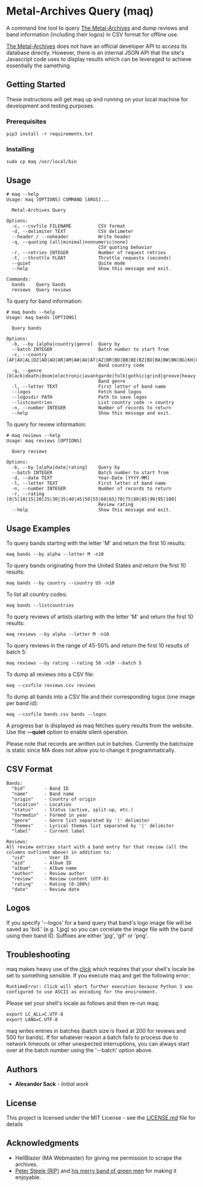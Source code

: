 # Metal-Archives Query (maq)

A command line tool to query [The Metal-Archives](http://www.metal-archives.com) and dump reviews and band information (including their logos) in CSV format for offline use.

[The Metal-Archives](http://www.metal-archives.com) does not have an official developer API to access its database directly. However, there is an internal JSON API that the site's Javascript code uses to display results which can be leveraged to achieve essentially the samething.

## Getting Started

These instructions will get maq up and running on your local machine for development and testing purposes. 

### Prerequisites

```
pip3 install -r requirements.txt
```

### Installing

```
sudo cp maq /usr/local/bin
```

## Usage

```
# maq --help
Usage: maq [OPTIONS] COMMAND [ARGS]...

  Metal-Archives Query

Options:
  -c, --csvfile FILENAME          CSV format
  -d, --delimiter TEXT            CSV delimeter
  --header / --noheader           Write header
  -q, --quoting [all|minimal|nonnumeric|none]
                                  CSV quoting behavior
  -r, --retries INTEGER           Number of request retries
  -t, --throttle FLOAT            Throttle requests (seconds)
  --quiet                         Quite mode
  --help                          Show this message and exit.

Commands:
  bands    Query bands
  reviews  Query reviews
```

To query for band information:

```
# maq bands --help
Usage: maq bands [OPTIONS]

  Query bands

Options:
  -b, --by [alpha|country|genre]  Query by
  --batch INTEGER                 Batch number to start from
  -c, --country [AF|AX|AL|DZ|AD|AO|AR|AM|AW|AU|AT|AZ|BR|BD|BB|BE|BZ|BO|BA|BW|BN|BG|KH|CA|CL|CN|CO|CR|HR|CU|CW|CY|CZ|DK|DO|EC|EG|SV|EE|ET|FO|FI|FR|PF|GE|DE|GI|GR|GL|GU|GT|GG|GY|HN|HK|HU|IS|IN|ID|XX|IR|IQ|IE|IM|IL|IT|JM|JP|JE|JO|KZ|KE|KR|KW|KG|LA|LV|LB|LY|LI|LT|LU|MK|MG|MY|MV|MT|MU|MX|MD|MC|MN|ME|MA|MZ|MM|NA|NP|NL|NC|NZ|NI|NO|OM|PK|PA|PY|PE|PH|PL|PT|PR|QA|RE|RO|RU|SM|SA|RS|SG|SK|SI|ZA|ES|LK|SR|SJ|SE|CH|SY|TW|TJ|TH|TT|TN|TR|TM|UG|UA|AE|GB|US|ZZ|UY|UZ|VE|VN]
                                  Band country code
  -g, --genre [black|death|doom|electronic|avantgarde|folk|gothic|grind|groove|heavy|metalcore|orchestral|power|prog|speed|thrash]
                                  Band genre
  -l, --letter TEXT               First letter of band name
  --logos                         Fetch band logos
  --logosdir PATH                 Path to save logos
  --listcountries                 List country code -> country
  -n, --number INTEGER            Number of records to return
  --help                          Show this message and exit.
```

To query for review information:

```
# maq reviews --help
Usage: maq reviews [OPTIONS]

  Query reviews

Options:
  -b, --by [alpha|date|rating]    Query by
  --batch INTEGER                 Batch number to start from
  -d, --date TEXT                 Year-Date [YYYY-MM]
  -l, --letter TEXT               First letter of band name
  -n, --number INTEGER            Number of records to return
  -r, --rating [0|5|10|15|20|25|30|35|40|45|50|55|60|65|70|75|80|85|90|95|100]
                                  Review rating
  --help                          Show this message and exit.
```

## Usage Examples

To query bands starting with the letter 'M' and return the first 10 results:

```
maq bands --by alpha --letter M -n10
```

To query bands originating from the United States and return the first 10 results:

```
maq bands --by country --country US -n10
```

To list all country codes:

```
maq bands --listcountries
```

To query reviews of artists starting with the letter 'M' and return the first 10 results:

```
maq reviews --by alpha --letter M -n10
```

To query reviews in the range of 45-50% and return the first 10 results of batch 5:

```
maq reviews --by rating --rating 50 -n10 --batch 5
```

To dump all reviews into a CSV file:

```
maq --csvfile reviews.csv reviews
```

To dump all bands into a CSV file and their corresponding logos (one image per band id):

```
maq --csvfile bands.csv bands --logos
```

A progress bar is displayed as maq fetches query results from the website. Use the **--quiet** option to enable silent operation.

Please note that records are written out in batches. Currently the batchsize is static since MA does not allow you to change it programmatically.

## CSV Format

```
Bands:
  "bid"       - Band ID
  "name"      - Band name
  "origin"    - Country of origin
  "location"  - Location
  "status"    - Status (active, split-up, etc.)
  "formedin"  - Formed in year
  "genre"     - Genre list separated by '|' delimiter
  "themes"    - Lyrical themes list separated by '|' delimiter
  "label"     - Current label
  
Reviews:
All review entries start with a band entry for that review (all the columns outlined above) in addition to:
  "uid"       - User ID
  "aid"       - Album ID
  "album"     - Album name
  "author"    - Review author
  "review"    - Review content (UTF-8)
  "rating"    - Rating (0-100%)
  "date"      - Review date
```

## Logos

If you specify '--logos' for a band query that band's logo image file will be saved as 'bid.<suffix>' (e.g. 1.jpg) so you can correlate the image file with the band using their band ID. Suffixes are either 'jpg', 'gif' or 'png'.

## Troubleshooting

maq makes heavy use of the [click](http://click.palletsprojects.com/en/7.x/) which requires that your shell's locale be set to something sensible. If you execute maq and get the following error:

```
RuntimeError: Click will abort further execution because Python 3 was configured to use ASCII as encoding for the environment.
```

Please set your shell's locale as follows and then re-run maq:

```
export LC_ALL=C.UTF-8
export LANG=C.UTF-8
```

maq writes entries in batches (batch size is fixed at 200 for reviews and 500 for bands). If for whatever reason a batch fails to process due to network timeouts or other unexpected interruptions, you can always start over at the batch number using the '--batch' option above.

## Authors

* **Alexander Sack** - *Initial work*

## License

This project is licensed under the MIT License - see the [LICENSE.md](LICENSE.md) file for details

## Acknowledgments

* HellBlazer (MA Webmaster) for giving me permission to scrape the archives.
* [Peter Steele (RIP)](https://en.wikipedia.org/wiki/Peter_Steele) and [his merry band of green men](https://www.metal-archives.com/bands/Type_O_Negative/802) for making it enjoyable.
